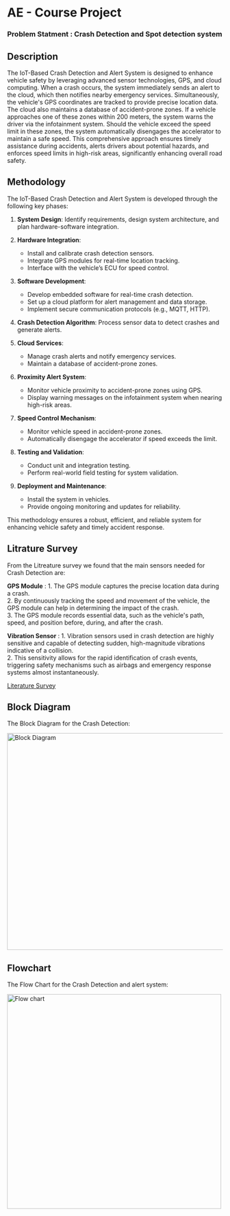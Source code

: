 # AE - Course Project 

### Problem Statment : Crash Detection and Spot detection system
## Description
The IoT-Based Crash Detection and Alert System is designed to enhance vehicle safety by leveraging advanced sensor technologies, GPS, and cloud computing. When a crash occurs, the system immediately sends an alert to the cloud, which then notifies nearby emergency services. Simultaneously, the vehicle's GPS coordinates are tracked to provide precise location data. The cloud also maintains a database of accident-prone zones. If a vehicle approaches one of these zones within 200 meters, the system warns the driver via the infotainment system. Should the vehicle exceed the speed limit in these zones, the system automatically disengages the accelerator to maintain a safe speed. This comprehensive approach ensures timely assistance during accidents, alerts drivers about potential hazards, and enforces speed limits in high-risk areas, significantly enhancing overall road safety.

## Methodology

The IoT-Based Crash Detection and Alert System is developed through the following key phases:

1. **System Design**: Identify requirements, design system architecture, and plan hardware-software integration.

2. **Hardware Integration**: 
   - Install and calibrate crash detection sensors.
   - Integrate GPS modules for real-time location tracking.
   - Interface with the vehicle’s ECU for speed control.

3. **Software Development**:
   - Develop embedded software for real-time crash detection.
   - Set up a cloud platform for alert management and data storage.
   - Implement secure communication protocols (e.g., MQTT, HTTP).

4. **Crash Detection Algorithm**: Process sensor data to detect crashes and generate alerts.

5. **Cloud Services**:
   - Manage crash alerts and notify emergency services.
   - Maintain a database of accident-prone zones.

6. **Proximity Alert System**: 
   - Monitor vehicle proximity to accident-prone zones using GPS.
   - Display warning messages on the infotainment system when nearing high-risk areas.

7. **Speed Control Mechanism**:
   - Monitor vehicle speed in accident-prone zones.
   - Automatically disengage the accelerator if speed exceeds the limit.

8. **Testing and Validation**:
   - Conduct unit and integration testing.
   - Perform real-world field testing for system validation.

9. **Deployment and Maintenance**:
   - Install the system in vehicles.
   - Provide ongoing monitoring and updates for reliability.

This methodology ensures a robust, efficient, and reliable system for enhancing vehicle safety and timely accident response.

## Litrature Survey
From the Litreature survey we found that the main sensors needed for Crash Detection are: <br /> 


**GPS Module** : 1. The GPS module captures the precise location data during a crash. <br /> 
2. By continuously tracking the speed and movement of the vehicle, the GPS module can help in determining the impact of the crash.<br /> 
3. The GPS module records essential data, such as the vehicle's path, speed, and position before, during, and after the crash. 

**Vibration Sensor** : 1. Vibration sensors used in crash detection are highly sensitive and capable of detecting sudden, high-magnitude vibrations indicative of a collision. <br /> 
2. This sensitivity allows for the rapid identification of crash events, triggering safety mechanisms such as airbags and emergency response systems almost instantaneously.<br /> 


[Literature Survey](https://github.com/JadenEkbote/crashDetection.github.io/tree/main/resarch)



## Block Diagram
The Block Diagram for the Crash Detection:


<img width="505" alt="Block Diagram" src="https://github.com/JadenEkbote/crashDetection.github.io/assets/97228905/3f19a8aa-582e-404f-975e-e7f4afcb129b">

## Flowchart
The Flow Chart for the Crash Detection and alert system:




<img width="500" alt="Flow chart" src=https://github.com/JadenEkbote/crashDetection.github.io/assets/97268081/bf95886f-91e4-493f-9d34-a79183255b56>



